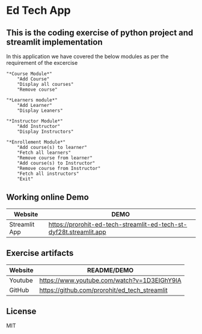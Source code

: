 # Ed Tech App
## This is the coding exercise of python project and streamlit implementation

In this application we have covered the below modules as per the requirement of the excercise
    
    "*Course Module*"
        "Add Course"
        "Display all courses"
        "Remove course"   
        
    "*Learners module*"
        "Add Learner" 
        "Display Leaners"

    "*Instructor Module*"
        "Add Instructor"
        "Display Instructors"
    
    "*Enrollement Module*"
        "Add course(s) to learner"
        "Fetch all learners"
        "Remove course from learner"
        "Add course(s) to Instructor"
        "Remove course from Instructor"
        "Fetch all instructors"
        "Exit"


## Working online Demo

| Website | DEMO |
| ------ | ------ |
| Streamlit App | <https://prorohit-ed-tech-streamlit-ed-tech-st-dyf28t.streamlit.app> |
## Exercise artifacts

| Website | README/DEMO |
| ------ | ------ |
| Youtube | <https://www.youtube.com/watch?v=1D3EIGhY9lA> |
| GitHub | <https://github.com/prorohit/ed_tech_streamlit> |

## License

MIT
